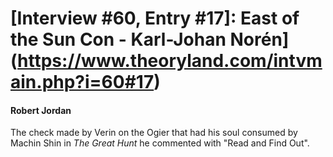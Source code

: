 # [Interview #60, Entry #17]: East of the Sun Con - Karl-Johan Norén](https://www.theoryland.com/intvmain.php?i=60#17)

#### Robert Jordan

The check made by Verin on the Ogier that had his soul consumed by Machin Shin in
*The Great Hunt*
he commented with "Read and Find Out".

